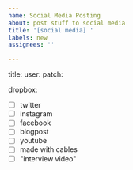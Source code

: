 ```yaml
---
name: Social Media Posting
about: post stuff to social media
title: '[social media] '
labels: new
assignees: ''

---
```


title:
user:
patch:

dropbox: 

- [ ] twitter
- [ ] instagram
- [ ] facebook
- [ ] blogpost
- [ ] youtube
- [ ] made with cables
- [ ] "interview video"
